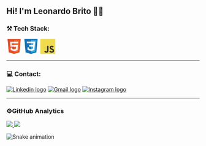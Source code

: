 
## Hi! I'm Leonardo Brito 👨‍💻

### ⚒️ Tech Stack:

<div>
    <img alt="HTML5 icon" height="40" width="40" src="https://raw.githubusercontent.com/devicons/devicon/master/icons/html5/html5-original.svg" />
    <img alt="CSS3 icon" height="40" width="40" src="https://raw.githubusercontent.com/devicons/devicon/master/icons/css3/css3-original.svg" />
    <img alt="JavaScript icon" height="40" width="40" src="https://raw.githubusercontent.com/devicons/devicon/master/icons/javascript/javascript-original.svg" />
    

</div>

---

### 💻 Contact:

<div>
    <a href="https://www.linkedin.com/in/leonardo-brito-de-oliveira-62a561203/" target="_blank"><img alt ="Linkedin logo" src="https://img.shields.io/badge/LinkedIn-0077B5?style=for-the-badge&logo=linkedin&logoColor=white"/></a>
    <a href="mailto:leonardo70177@gmail.com" target="_blank"><img alt ="Gmail logo" src="https://img.shields.io/badge/Gmail-D14836?style=for-the-badge&logo=gmail&logoColor=white"/></a>
    <a href="https://www.instagram.com/leozito.jpg/" target="_blank"><img alt ="Instagram logo" src="https://img.shields.io/badge/Instagram-E4405F?style=for-the-badge&logo=instagram&logoColor=white"/></a>    
</div>

---
### ⚙️GitHub Analytics

<div>
    <a href="https://github.com/leobritodev">
       <img height="180em" src="https://github-readme-stats.vercel.app/api?username=leobritodev&show_icons=true&theme=tokyonight"/>
       <img height="180em" src="https://github-readme-stats.vercel.app/api/top-langs/?username=leobritodev&theme=tokyonight&layout=compact&langs_count=8"/>
    </a>
</div>

![Snake animation](https://github.com/leobritodev/leobritodev/blob/output/github-contribution-grid-snake.svg)



<!--
**leobritodev/leobritodev** is a ✨ _special_ ✨ repository because its `README.md` (this file) appears on your GitHub profile.

Here are some ideas to get you started:

- 🔭 I’m currently working on ...
- 🌱 I’m currently learning ...
- 👯 I’m looking to collaborate on ...
- 🤔 I’m looking for help with ...
- 💬 Ask me about ...
- 📫 How to reach me: ...
- 😄 Pronouns: ...
- ⚡ Fun fact: ...
-->
